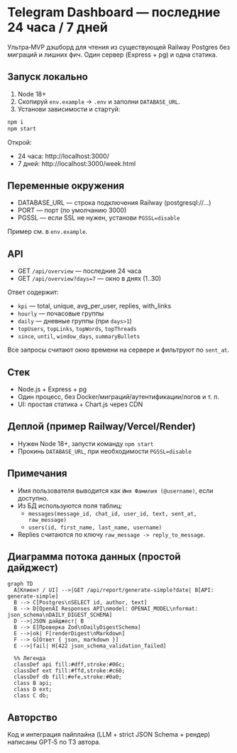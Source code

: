 # Telegram Dashboard — последние 24 часа / 7 дней

Ультра‑MVP дэшборд для чтения из существующей Railway Postgres без миграций и лишних фич. Один сервер (Express + pg) и одна статика.

## Запуск локально

1) Node 18+
2) Скопируй `env.example` → `.env` и заполни `DATABASE_URL`.
3) Установи зависимости и стартуй:

```bash
npm i
npm start
```

Открой:
- 24 часа: http://localhost:3000/
- 7 дней: http://localhost:3000/week.html

## Переменные окружения

- DATABASE_URL — строка подключения Railway (postgresql://...)
- PORT — порт (по умолчанию 3000)
- PGSSL — если SSL не нужен, установи `PGSSL=disable`

Пример см. в `env.example`.

## API

- GET `/api/overview` — последние 24 часа
- GET `/api/overview?days=7` — окно в днях (1..30)

Ответ содержит:
- `kpi` — total, unique, avg_per_user, replies, with_links
- `hourly` — почасовые группы
- `daily` — дневные группы (при `days>1`)
- `topUsers`, `topLinks`, `topWords`, `topThreads`
- `since`, `until`, `window_days`, `summaryBullets`

Все запросы считают окно времени на сервере и фильтруют по `sent_at`.

## Стек

- Node.js + Express + pg
- Один процесс, без Docker/миграций/аутентификации/логов и т. п.
- UI: простая статика + Chart.js через CDN

## Деплой (пример Railway/Vercel/Render)

- Нужен Node 18+, запусти команду `npm start`
- Прокинь `DATABASE_URL`, при необходимости `PGSSL=disable`

## Примечания

- Имя пользователя выводится как `Имя Фамилия (@username)`, если доступно.
- Из БД используются поля таблиц:
  - `messages(message_id, chat_id, user_id, text, sent_at, raw_message)`
  - `users(id, first_name, last_name, username)`
- Replies считаются по ключу `raw_message -> reply_to_message`.

## Диаграмма потока данных (простой дайджест)

```mermaid
graph TD
  A[Клиент / UI] -->|GET /api/report/generate-simple?date| B[API: generate-simple]
  B --> C[Postgres\nSELECT id, author, text]
  B --> D[OpenAI Responses API\nmodel: OPENAI_MODEL\nformat: json_schema\nDAILY_DIGEST_SCHEMA]
  D -->|JSON дайджест| B
  B --> E[Проверка Zod\nDailyDigestSchema]
  E -->|ok| F[renderDigest\nMarkdown]
  F --> G[Ответ { json, markdown }]
  E -->|fail| H[422 json_schema_validation_failed]

  %% Легенда
  classDef api fill:#dff,stroke:#06c;
  classDef ext fill:#ffd,stroke:#c60;
  classDef db fill:#efe,stroke:#0a0;
  class B api;
  class D ext;
  class C db;
```

## Авторство

Код и интеграция пайплайна (LLM + strict JSON Schema + рендер) написаны GPT‑5 по ТЗ автора.


